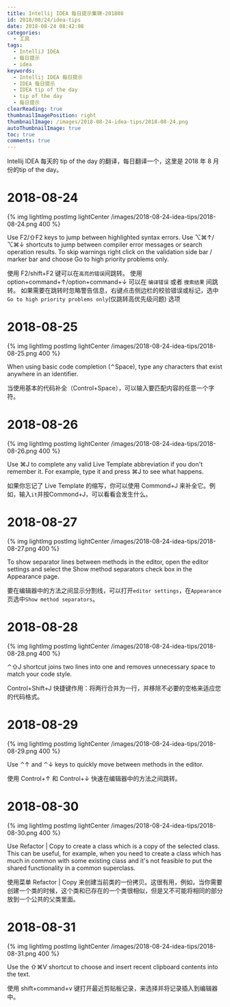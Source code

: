 ```yaml
---
title: Intellij IDEA 每日提示集锦-201808
id: 2018/08/24/idea-tips
date: 2018-08-24 08:42:08
categories:
  - 工具
tags:
  - IntelliJ IDEA
  - 每日提示
  - idea
keywords: 
  - Intellij IDEA 每日提示
  - IDEA 每日提示
  - IDEA tip of the day
  - tip of the day
  - 每日提示
clearReading: true
thumbnailImagePosition: right
thumbnailImage: /images/2018-08-24-idea-tips/2018-08-24.png
autoThumbnailImage: true
toc: true
comments: true
---
```


Intellij IDEA 每天的 tip of the day 的翻译，每日翻译一个，这里是 2018 年 8 月份的tip of the day。

<!-- more -->

# 2018-08-24

{% img lightImg postImg lightCenter /images/2018-08-24-idea-tips/2018-08-24.png 400 %}

Use F2/⇧F2 keys to jump between highlighted syntax errors.
Use ⌥⌘↑/⌥⌘↓ shortcuts to jump between compiler error messages or search operation results.
To skip warnings right click on the validation side bar / marker bar and choose Go to high priority problems only.

使用 F2/shift+F2 键可以在`高亮的错误`间跳转。
使用 option+command+↑/option+command+↓ 可以在 `编译错误` 或者 `搜索结果` 间跳转。
如果需要在跳转时忽略警告信息，右键点击侧边栏的校验错误或标记，选中 `Go to high priority problems only`(仅跳转高优先级问题) 选项

# 2018-08-25

{% img lightImg postImg lightCenter /images/2018-08-24-idea-tips/2018-08-25.png 400 %}

When using basic code completion (⌃Space), type any characters that exist anywhere in an identifier.

当使用基本的代码补全（Control+Space），可以输入要匹配内容的任意一个字符。

# 2018-08-26

{% img lightImg postImg lightCenter /images/2018-08-24-idea-tips/2018-08-26.png 400 %}

Use ⌘J to complete any valid Live Template abbreviation if you don't remember it. For example, type it and press ⌘J to see what happens.

如果你忘记了 Live Template 的缩写，你可以使用 Commond+J 来补全它。例如，输入`it`并按Commond+J，可以看看会发生什么。

# 2018-08-27

{% img lightImg postImg lightCenter /images/2018-08-24-idea-tips/2018-08-27.png 400 %}

To show separator lines between methods in the editor, open the editor settings and select the Show method separators check box in the Appearance page.

要在编辑器中的方法之间显示分割线，可以打开`editor settings`，在`Appearance`页选中`Show method separators`。

# 2018-08-28

{% img lightImg postImg lightCenter /images/2018-08-24-idea-tips/2018-08-28.png 400 %}

⌃⇧J shortcut joins two lines into one and removes unnecessary space to match your code style.

Control+Shift+J 快捷键作用：将两行合并为一行，并移除不必要的空格来适应您的代码格式。

# 2018-08-29

{% img lightImg postImg lightCenter /images/2018-08-24-idea-tips/2018-08-29.png 400 %}

Use ⌃↑ and ⌃↓ keys to quickly move between methods in the editor.

使用 Control+↑ 和 Control+↓ 快速在编辑器中的方法之间跳转。

# 2018-08-30

{% img lightImg postImg lightCenter /images/2018-08-24-idea-tips/2018-08-30.png 400 %}

Use Refactor | Copy to create a class which is a copy of the selected class. This can be useful, for example, when you need to create a class which has much in common with some existing class and it's not feasible to put the shared functionality in a common superclass.

使用菜单 Refactor | Copy 来创建当前类的一份拷贝。这很有用，例如，当你需要创建一个类的时候，这个类和已存在的一个类很相似，但是又不可能将相同的部分放到一个公共的父类里面。

# 2018-08-31

{% img lightImg postImg lightCenter /images/2018-08-24-idea-tips/2018-08-31.png 400 %}

Use the ⇧⌘V shortcut to choose and insert recent clipboard contents into the text.

使用 shift+command+v 键打开最近剪贴板记录，来选择并将记录插入到编辑器中。